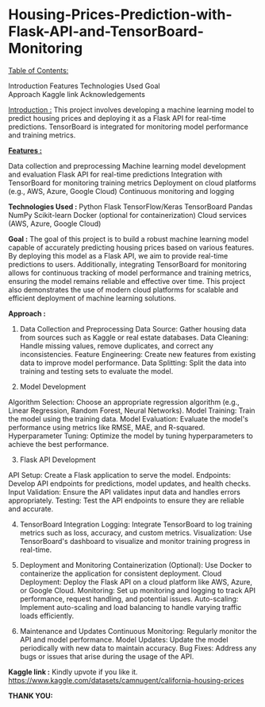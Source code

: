# Housing-Prices-Prediction-with-Flask-API-and-TensorBoard-Monitoring

<u>Table of Contents:</u>

Introduction
Features
Technologies Used
Goal  
Approach
Kaggle link
Acknowledgements

<u>Introduction :</u>
This project involves developing a machine learning model to predict housing prices and deploying it as a Flask API for real-time predictions. TensorBoard is integrated for monitoring model performance and training metrics.

<u>**Features :**</u>

Data collection and preprocessing
Machine learning model development and evaluation
Flask API for real-time predictions
Integration with TensorBoard for monitoring training metrics
Deployment on cloud platforms (e.g., AWS, Azure, Google Cloud)
Continuous monitoring and logging

**Technologies Used :**
Python
Flask
TensorFlow/Keras
TensorBoard
Pandas
NumPy
Scikit-learn
Docker (optional for containerization)
Cloud services (AWS, Azure, Google Cloud)

**Goal :**
The goal of this project is to build a robust machine learning model capable of accurately predicting housing prices based on various features. By deploying this model as a Flask API, we aim to provide real-time predictions to users. Additionally, integrating TensorBoard for monitoring allows for continuous tracking of model performance and training metrics, ensuring the model remains reliable and effective over time. This project also demonstrates the use of modern cloud platforms for scalable and efficient deployment of machine learning solutions.

**Approach :**

1. Data Collection and Preprocessing
Data Source: Gather housing data from sources such as Kaggle or real estate databases.
Data Cleaning: Handle missing values, remove duplicates, and correct any inconsistencies.
Feature Engineering: Create new features from existing data to improve model performance.
Data Splitting: Split the data into training and testing sets to evaluate the model.

2. Model Development
   
Algorithm Selection: Choose an appropriate regression algorithm (e.g., Linear Regression, Random Forest, Neural Networks).
Model Training: Train the model using the training data.
Model Evaluation: Evaluate the model's performance using metrics like RMSE, MAE, and R-squared.
Hyperparameter Tuning: Optimize the model by tuning hyperparameters to achieve the best performance.

3. Flask API Development
   
API Setup: Create a Flask application to serve the model.
Endpoints: Develop API endpoints for predictions, model updates, and health checks.
Input Validation: Ensure the API validates input data and handles errors appropriately.
Testing: Test the API endpoints to ensure they are reliable and accurate.

4. TensorBoard Integration
Logging: Integrate TensorBoard to log training metrics such as loss, accuracy, and custom metrics.
Visualization: Use TensorBoard's dashboard to visualize and monitor training progress in real-time.

5. Deployment and Monitoring
Containerization (Optional): Use Docker to containerize the application for consistent deployment.
Cloud Deployment: Deploy the Flask API on a cloud platform like AWS, Azure, or Google Cloud.
Monitoring: Set up monitoring and logging to track API performance, request handling, and potential issues.
Auto-scaling: Implement auto-scaling and load balancing to handle varying traffic loads efficiently.

6. Maintenance and Updates
Continuous Monitoring: Regularly monitor the API and model performance.
Model Updates: Update the model periodically with new data to maintain accuracy.
Bug Fixes: Address any bugs or issues that arise during the usage of the API.

**Kaggle link :**
Kindly upvote if you like it.
https://www.kaggle.com/datasets/camnugent/california-housing-prices

**THANK YOU:**
